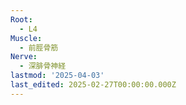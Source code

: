```yaml
---
Root:
  - L4
Muscle:
  - 前脛骨筋
Nerve:
  - 深腓骨神経
lastmod: '2025-04-03'
last_edited: 2025-02-27T00:00:00.000Z
---
```



